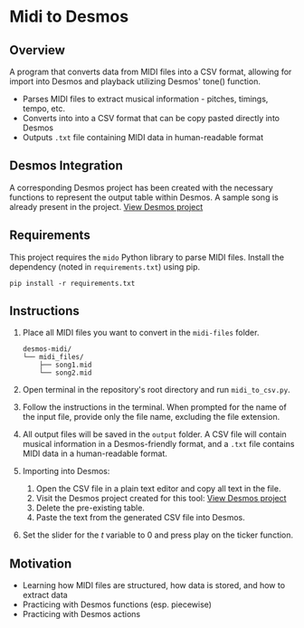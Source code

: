# Midi to Desmos

## Overview

A program that converts data from MIDI files into a CSV format, allowing for import into Desmos and playback utilizing Desmos' tone() function. 

* Parses MIDI files to extract musical information - pitches, timings, tempo, etc.
* Converts into into a CSV format that can be copy pasted directly into Desmos
* Outputs `.txt` file containing MIDI data in human-readable format

## Desmos Integration

A corresponding Desmos project has been created with the necessary functions to represent the output table within Desmos. A sample song is already present in the project. 
[View Desmos project](https://www.desmos.com/calculator/euq9lchg8i)

## Requirements

This project requires the `mido` Python library to parse MIDI files. Install the dependency (noted in `requirements.txt`) using pip. 

```
pip install -r requirements.txt
```

## Instructions

1. Place all MIDI files you want to convert in the `midi-files` folder. 
    ``` vbnet
    desmos-midi/
    └── midi_files/
        ├── song1.mid
        └── song2.mid
    ```

2. Open terminal in the repository's root directory and run `midi_to_csv.py`.

3. Follow the instructions in the terminal. When prompted for the name of the input file, provide only the file name, excluding the file extension.

4. All output files will be saved in the `output` folder. A CSV file will contain musical information in a Desmos-friendly format, and a `.txt` file contains MIDI data in a human-readable format.

5. Importing into Desmos:
    1. Open the CSV file in a plain text editor and copy all text in the file. 
    2. Visit the Desmos project created for this tool: [View Desmos project](https://www.desmos.com/calculator/euq9lchg8i)
    3. Delete the pre-existing table. 
    4. Paste the text from the generated CSV file into Desmos. 

6. Set the slider for the *t* variable to 0 and press play on the ticker function. 

## Motivation

- Learning how MIDI files are structured, how data is stored, and how to extract data
- Practicing with Desmos functions (esp. piecewise)
- Practicing with Desmos actions

